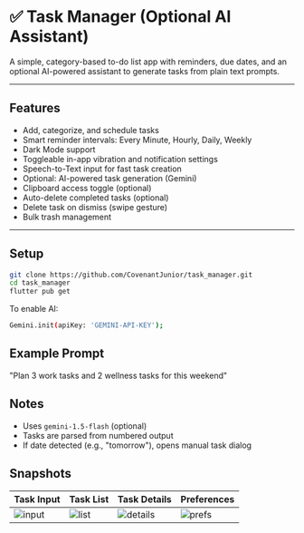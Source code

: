 # ✅ Task Manager (Optional AI Assistant)

A simple, category-based to-do list app with reminders, due dates, and an optional AI-powered assistant to generate tasks from plain text prompts.

---

## Features

- Add, categorize, and schedule tasks
- Smart reminder intervals: Every Minute, Hourly, Daily, Weekly
- Dark Mode support
- Toggleable in-app vibration and notification settings
- Speech-to-Text input for fast task creation
- Optional: AI-powered task generation (Gemini)
- Clipboard access toggle (optional)
- Auto-delete completed tasks (optional)
- Delete task on dismiss (swipe gesture)
- Bulk trash management

---

## Setup

```bash
git clone https://github.com/CovenantJunior/task_manager.git
cd task_manager
flutter pub get
```
To enable AI:

```bash
Gemini.init(apiKey: 'GEMINI-API-KEY');
```
## Example Prompt

"Plan 3 work tasks and 2 wellness tasks for this weekend"

## Notes

- Uses `gemini-1.5-flash` (optional)  
- Tasks are parsed from numbered output  
- If date detected (e.g., "tomorrow"), opens manual task dialog

## Snapshots
| Task Input | Task List | Task Details | Preferences |
|------------|-----------|--------------|-------------|
| ![input](https://github.com/user-attachments/assets/f66e1d96-c9c5-489a-9a9d-53b183ce0989) | ![list](https://github.com/user-attachments/assets/2b9e58c8-65a8-4116-b519-b38e44be99f5) | ![details](https://github.com/user-attachments/assets/fba5829a-7df4-40fd-9eb5-439fa1a16403) | ![prefs](https://github.com/user-attachments/assets/7c25e372-8e06-487d-9ad4-14a290e990bf) |